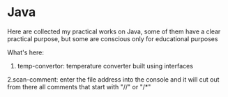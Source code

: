 # Java
Here are collected my practical works on Java, some of them have a clear practical purpose,
but some are conscious only for educational purposes

What's here:
1. temp-convertor: 
temperature converter built using interfaces

2.scan-comment:
enter the file address into the console and it will cut out from there all comments that start with "//" or "/*"
